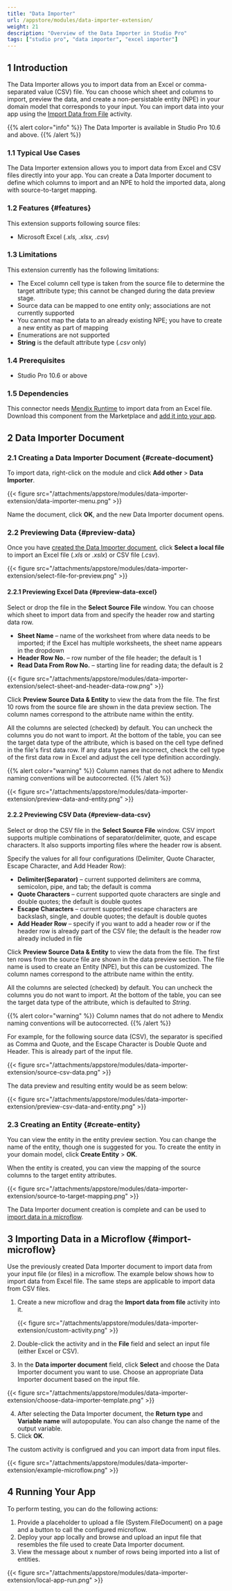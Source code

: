 ```yaml
---
title: "Data Importer"
url: /appstore/modules/data-importer-extension/
weight: 21
description: "Overview of the Data Importer in Studio Pro"
tags: ["studio pro", "data importer", "excel importer"]
---
```


## 1 Introduction

The Data Importer allows you to import data from an Excel or comma-separated value (CSV) file. You can choose which sheet and columns to import, preview the data, and create a non-persistable entity (NPE) in your domain model that corresponds to your input. You can import data into your app using the [Import Data from File](/refguide/import-data-from-file/) activity.

{{% alert color="info" %}}
The Data Importer is available in Studio Pro 10.6 and above.
{{% /alert %}}

### 1.1 Typical Use Cases

The Data Importer extension allows you to import data from Excel and CSV files directly into your app. You can create a Data Importer document to define which columns to import and an NPE to hold the imported data, along with source-to-target mapping. 

### 1.2 Features {#features}

This extension supports following source files:

* Microsoft Excel (*.xls, .xlsx, .csv*)

### 1.3 Limitations

This extension currently has the following limitations:

* The Excel column cell type is taken from the source file to determine the target attribute type; this cannot be changed during the data preview stage.
* Source data can be mapped to one entity only; associations are not currently supported 
* You cannot map the data to an already existing NPE; you have to create a new entity as part of mapping
* Enumerations are not supported 
* **String** is the default attribute type (*.csv* only)

### 1.4 Prerequisites

* Studio Pro 10.6 or above

### 1.5  Dependencies

This connector needs [Mendix Runtime](https://marketplace.mendix.com/link/component/219833) to import data from an Excel file. Download this component from the Marketplace and [add it into your app](/appstore/overview/use-content/).

## 2 Data Importer Document

### 2.1 Creating a Data Importer Document {#create-document}

To import data, right-click on the module and click **Add other** > **Data Importer**.

{{< figure src="/attachments/appstore/modules/data-importer-extension/data-importer-menu.png" >}}

Name the document, click **OK**, and the new Data Importer document opens. 

### 2.2 Previewing Data {#preview-data}

Once you have [created the Data Importer document](#create-document), click **Select a local file** to import an Excel file (*.xls* or *.xslx*) or CSV file (*.csv*).

{{< figure src="/attachments/appstore/modules/data-importer-extension/select-file-for-preview.png" >}}

#### 2.2.1 Previewing Excel Data {#preview-data-excel}

Select or drop the file in the **Select Source File** window. You can choose which sheet to import data from and specify the header row and starting data row.

* **Sheet Name** – name of the worksheet from where data needs to be imported; if the Excel has multiple worksheets, the sheet name appears in the dropdown
* **Header Row No.** – row number of the file header; the default is 1
* **Read Data From Row No.** – starting line for reading data; the default is 2

{{< figure src="/attachments/appstore/modules/data-importer-extension/select-sheet-and-header-data-row.png" >}}

Click **Preview Source Data & Entity** to view the data from the file. The first 10 rows from the source file are shown in the data preview section. The column names correspond to the attribute name within the entity.

All the columns are selected (checked) by default. You can uncheck the columns you do not want to import. At the bottom of the table, you can see the target data type of the attribute, which is based on the cell type defined in the file's first data row. If any data types are incorrect, check the cell type of the first data row in Excel and adjust the cell type definition accordingly.

{{% alert color="warning" %}} Column names that do not adhere to Mendix naming conventions will be autocorrected. {{% /alert %}}

{{< figure src="/attachments/appstore/modules/data-importer-extension/preview-data-and-entity.png" >}}

#### 2.2.2 Previewing CSV Data {#preview-data-csv}

Select or drop the CSV file in the **Select Source File** window. CSV import supports multiple combinations of separator/delimiter, quote, and escape characters. It also supports importing files where the header row is absent.

Specify the values for all four configurations (Delimiter, Quote Character, Escape Character, and Add Header Row):

* **Delimiter(Separator)** – current supported delimiters are comma, semicolon, pipe, and tab; the default is comma
* **Quote Characters** – current supported quote characters are single and double quotes; the default is double quotes
* **Escape Characters** – current supported escape characters are backslash, single, and double quotes; the default is double quotes
* **Add Header Row** – specify if you want to add a header row or if the header row is already part of the CSV file; the default is the header row already included in file

Click **Preview Source Data & Entity** to view the data from the file. The first ten rows from the source file are shown in the data preview section. The file name is used to create an Entity (NPE), but this can be customized. The column names correspond to the attribute name within the entity.

All the columns are selected (checked) by default. You can uncheck the columns you do not want to import. At the bottom of the table, you can see the target data type of the attribute, which is defaulted to *String*.

{{% alert color="warning" %}} Column names that do not adhere to Mendix naming conventions will be autocorrected. {{% /alert %}}

For example, for the following source data (CSV), the separator is specified as Comma and Quote, and the Escape Character is Double Quote and Header. This is already part of the input file.

{{< figure src="/attachments/appstore/modules/data-importer-extension/source-csv-data.png" >}}

The data preview and resulting entity would be as seem below:

{{< figure src="/attachments/appstore/modules/data-importer-extension/preview-csv-data-and-entity.png" >}}

### 2.3 Creating an Entity {#create-entity}

You can view the entity in the entity preview section. You can change the name of the entity, though one is suggested for you. To create the entity in your domain model, click **Create Entity** > **OK**.

When the entity is created, you can view the mapping of the source columns to the target entity attributes. 

{{< figure src="/attachments/appstore/modules/data-importer-extension/source-to-target-mapping.png" >}}

The Data Importer document creation is complete and can be used to [import data in a microflow](#import-microflow).

## 3 Importing Data in a Microflow {#import-microflow}

Use the previously created Data Importer document to import data from your input file (or files) in a microflow. The example below shows how to import data from Excel file. The same steps are applicable to import data from CSV files.

1. Create a new microflow and drag the **Import data from file** activity into it.

   {{< figure src="/attachments/appstore/modules/data-importer-extension/custom-activity.png" >}}

2. Double-click the activity and in the **File** field and select an input file (either Excel or CSV).
3. In the **Data importer document** field, click **Select** and choose the Data Importer document you want to use. Choose an appropriate Data Importer document based on the input file.

  {{< figure src="/attachments/appstore/modules/data-importer-extension/choose-data-importer-template.png" >}}

4. After selecting the Data Importer document, the **Return type** and **Variable name** will autopopulate. You can also change the name of the output variable.
5. Click **OK**.

The custom activity is configrued and you can import data from input files.

{{< figure src="/attachments/appstore/modules/data-importer-extension/example-microflow.png" >}}

## 4 Running Your App

To perform testing, you can do the following actions:

1. Provide a placeholder to upload a file (System.FileDocument) on a page and a button to call the configured microflow. 
2. Deploy your app locally and browse and upload an input file that resembles the file used to create Data Importer document.
3. View the message about x number of rows being imported into a list of entities. 

{{< figure src="/attachments/appstore/modules/data-importer-extension/local-app-run.png" >}}
